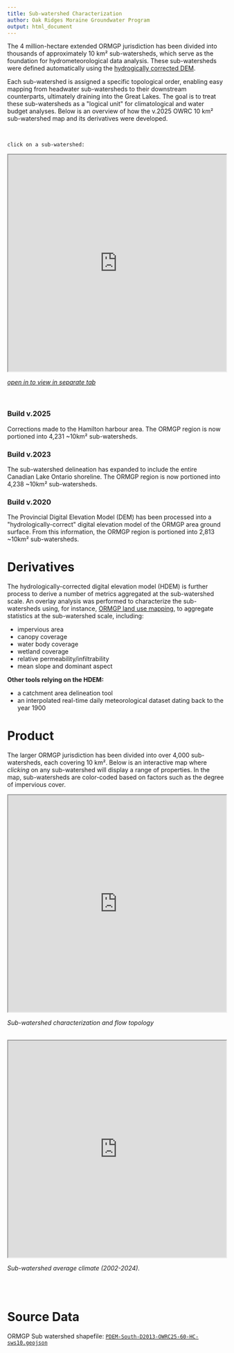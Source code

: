 ```yaml
---
title: Sub-watershed Characterization
author: Oak Ridges Moraine Groundwater Program
output: html_document
---
```





The 4 million-hectare extended ORMGP jurisdiction has been divided into thousands of approximately 10 km² sub-watersheds, which serve as the foundation for hydrometeorological data analysis. These sub-watersheds were defined automatically using the [hydrogically corrected DEM](https://owrc.github.io/interpolants/interpolation/overland.html).

Each sub-watershed is assigned a specific topological order, enabling easy mapping from headwater sub-watersheds to their downstream counterparts, ultimately draining into the Great Lakes. The goal is to treat these sub-watersheds as a "logical unit" for climatological and water budget analyses. Below is an overview of how the v.2025 OWRC 10 km² sub-watershed map and its derivatives were developed.

<br>

`click on a sub-watershed:`

<iframe src="https://owrc.shinyapps.io/sws23/" width="100%" height="500" scrolling="no" allowfullscreen></iframe>

[*open in to view in separate tab*](https://owrc.shinyapps.io/sws23/)

<br>



### Build v.2025

Corrections made to the Hamilton harbour area. The ORMGP region is now portioned into 4,231 ~10km² sub-watersheds.


### Build v.2023

The sub-watershed delineation has expanded to include the entire Canadian Lake Ontario shoreline. The ORMGP region is now portioned into 4,238 ~10km² sub-watersheds.

### Build v.2020

The Provincial Digital Elevation Model (DEM) has been processed into a "hydrologically-correct" digital elevation model of the ORMGP area ground surface. From this information, the ORMGP region is portioned into 2,813 ~10km² sub-watersheds. 



<!-- ### Data -->

<!-- current build may be found [here](https://www.dropbox.com/s/ro16gg6zi4kqbc0/owrc20-50a_SWS10-final.geojson?dl=1) -->



# Derivatives

The hydrologically-corrected digital elevation model (HDEM) is further process to derive a number of metrics aggregated at the sub-watershed scale. An overlay analysis was performed to characterize the sub-watersheds using, for instance, [ORMGP land use mapping](/interpolants/interpolation/landuse.html), to aggregate statistics at the sub-watershed scale, including:

- impervious area
- canopy coverage
- water body coverage
- wetland coverage
- relative permeability/infiltrability
- mean slope and dominant aspect

__Other tools relying on the HDEM:__

- a catchment area delineation tool
- an interpolated real-time daily meteorological dataset dating back to the year 1900
<!-- - mean depth to water table. -->



# Product

The larger ORMGP jurisdiction has been divided into over 4,000 sub-watersheds, each covering 10 km². Below is an interactive map where *clicking* on any sub-watershed will display a range of properties. In the map, sub-watersheds are color-coded based on factors such as the degree of impervious cover.

<iframe src="https://golang.oakridgeswater.ca/pages/sws-characterization.html" width="100%" height="500" scrolling="no" allowfullscreen></iframe>

_Sub-watershed characterization and flow topology_

<br>

<iframe src="https://golang.oakridgeswater.ca/pages/swsmet.html" width="100%" height="500" scrolling="no" allowfullscreen></iframe>

_Sub-watershed average climate (2002-2024)._


<br>

<br>

# Source Data

ORMGP Sub watershed shapefile: [`PDEM-South-D2013-OWRC25-60-HC-sws10.geojson`](https://www.dropbox.com/scl/fi/s6u7nhjp7wkj2xpd78hqp/PDEM-South-D2013-OWRC23-60-HC-sws10-simpl.geojson?rlkey=t9xqsbdb3o311nq8w8ksc8k0h&st=5pz6o1l4&dl=1)
